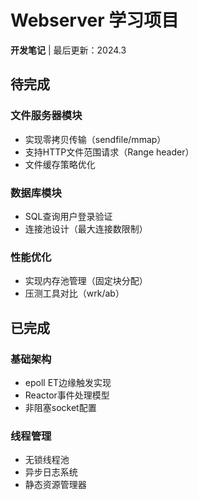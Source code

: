 # Webserver 学习项目
**开发笔记** | 最后更新：2024.3

## 待完成
### 文件服务器模块
+ 实现零拷贝传输（sendfile/mmap）
+ 支持HTTP文件范围请求（Range header）
+ 文件缓存策略优化

### 数据库模块
+ SQL查询用户登录验证
+ 连接池设计（最大连接数限制）

### 性能优化
+ 实现内存池管理（固定块分配）
+ 压测工具对比（wrk/ab）

## 已完成
### 基础架构
+ epoll ET边缘触发实现
+ Reactor事件处理模型
+ 非阻塞socket配置

### 线程管理
+ 无锁线程池
+ 异步日志系统
+ 静态资源管理器

